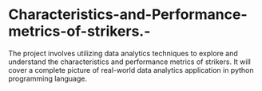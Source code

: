 # Characteristics-and-Performance-metrics-of-strikers.-
The project involves utilizing data analytics techniques to explore and understand the characteristics and performance metrics of strikers. It will cover a complete picture of real-world data analytics application in python programming language.
